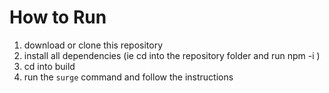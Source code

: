# How to Run

1. download or clone this repository
2. install all dependencies (ie cd into the repository folder and run npm -i )
3. cd into build
4. run the `surge` command and follow the instructions
